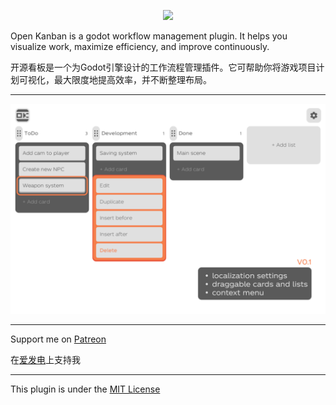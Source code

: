 <p align="center">
 <img src="https://user-images.githubusercontent.com/80319225/173223070-1031ddf9-0f7d-4f8e-bcc6-bd8752925cdf.png" width="250">
</p>

Open Kanban is a godot workflow management plugin. It helps you visualize work, maximize efficiency, and improve continuously.
 
开源看板是一个为Godot引擎设计的工作流程管理插件。它可帮助你将游戏项目计划可视化，最大限度地提高效率，并不断整理布局。

---

<img src="https://github.com/EXSPIRAVIT1104OFFICIAL/open-kanban/blob/main/press%20kit/v0.1.png">

---

Support me on [Patreon](https://patreon.com/exspiravit1104)

在[爱发电](https://afdian.net/@exspiravit)上支持我

---

This plugin is under the [MIT License](https://github.com/EXSPIRAVIT1104OFFICIAL/open-kanban/blob/main/LICENSE)
